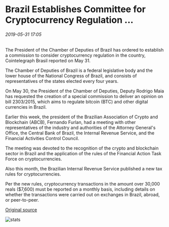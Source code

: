 # Brazil Establishes Committee for Cryptocurrency Regulation ...

###### 2019-05-31 17:05

The President of the Chamber of Deputies of Brazil has ordered to establish a commission to consider cryptocurrency regulation in the country, Cointelegraph Brasil reported on May 31.

The Chamber of Deputies of Brazil is a federal legislative body and the lower house of the National Congress of Brazil, and consists of representatives of the states elected every four years.

On May 30, the President of the Chamber of Deputies, Deputy Rodrigo Maia has requested the creation of a special commission to deliver an opinion on bill 2303/2015, which aims to regulate bitcoin (BTC) and other digital currencies in Brazil.

Earlier this week, the president of the Brazilian Association of Crypto and Blockchain (ABCB), Fernando Furlan, had a meeting with other representatives of the industry and authorities of the Attorney General's Office, the Central Bank of Brazil, the Internal Revenue Service, and the Financial Activities Control Council.

The meeting was devoted to the recognition of the crypto and blockchain sector in Brazil and the application of the rules of the Financial Action Task Force on cryptocurrencies.

Also this month, the Brazilian Internal Revenue Service published a new tax rules for cryptocurrencies.

Per the new rules, cryptocurrency transactions in the amount over 30,000 reals ($7,600) must be reported on a monthly basis, including details on whether the transactions were carried out on exchanges in Brazil, abroad, or peer-to-peer.

[Original source](https://cointelegraph.com/news/brazil-establishes-committee-for-cryptocurrency-regulation)

![stats](https://c.statcounter.com/11760860/0/a89fa40b/1/ "stats")